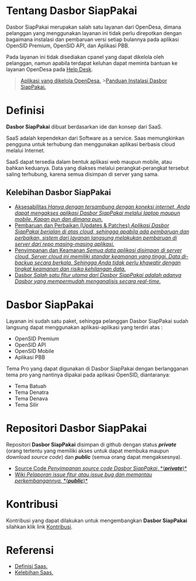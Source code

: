 # Tentang Dasbor SiapPakai

Dasbor SiapPakai merupakan salah satu layanan dari OpenDesa, dimana pelanggan yang menggunakan layanan ini tidak perlu direpotkan dengan bagaimana instalasi dan pembaruan versi setiap bulannya pada aplikasi OpenSID Premium, OpenSID API, dan Aplikasi PBB.

Pada layanan ini tidak disediakan cpanel yang dapat dikelola oleh pelanggan, namun apabila terdapat keluhan dapat meminta bantuan ke layanan OpenDesa pada [Help Desk](https://helpdesk.opendesa.id).

> [Aplikasi yang dikelola OpenDesa.](https://panduan.opendesa.id/id/home#aplikasi-yang-dikelola-opendesa) >[Panduan Instalasi Dasbor SiapPakai.](https://panduan.opendesa.id/id/dasbor-siappakai/instalasi)

# Definisi

**Dasbor SiapPakai** dibuat berdasarkan ide dan konsep dari SaaS.

SaaS adalah kependekan dari Software as a service. Saas memungkinkan pengguna untuk terhubung dan menggunakan aplikasi berbasis cloud melalui Internet.

SaaS dapat tersedia dalam bentuk aplikasi web maupun mobile, atau bahkan keduanya. Data yang diakses melalui perangkat-perangkat tersebut saling terhubung, karena semua disimpan di server yang sama.

## Kelebihan Dasbor SiapPakai

-   [Aksesabilitas _Hanya dengan tersambung dengan koneksi internet, Anda dapat mengakses aplikasi Dasbor SiapPakai melalui laptop maupun mobile. Kapan pun dan dimana pun._](#)
-   [Pembaruan dan Perbaikan (Updates & Patches) _Aplikasi Dasbor SiapPakai berjalan di atas cloud, sehingga apabila ada pembaruan dan perbaikan, sistem dari layanan langsung melakukan pembaruan di server dari repo masing-masing aplikasi._](#)
-   [Penyimpanan dan Keamanan _Semua data aplikasi disimpan di server cloud. Server cloud ini memiliki standar keamanan yang tinggi. Data di-backup secara berkala. Sehingga Anda tidak perlu khawatir dengan tingkat keamanan dan risiko kehilangan data._](#)
-   [Dasbor *Salah satu fitur utama dari Dasbor SiapPakai adalah adanya Dasbor yang mempermudah menganalisis secara *real-time*.*](#)

# Dasbor SiapPakai

Layanan ini sudah satu paket, sehingga pelanggan Dasbor SiapPakai sudah langsung dapat menggunakan aplikasi-aplikasi yang terdiri atas :

-   OpenSID Premium
-   OpenSID API
-   OpenSID Mobile
-   Aplikasi PBB

Tema Pro yang dapat digunakan di Dasbor SiapPakai dengan berlangganan tema pro yang nantinya dipakai pada aplikasi OpenSID, diantaranya:

-   Tema Batuah
-   Tema Denatra
-   Tema Denava
-   Tema Silir

# Repositori Dasbor SiapPakai

Repositori **Dasbor SiapPakai** disimpan di github dengan status **_private_** (orang tertentu yang memiliki akses untuk dapat membuka maupun download _source code_) dan **_public_** (semua orang dapat mengaksesnya).

-   [ Source Code *Penyimpanan *source code* Dasbor SiapPakai*. \*(**_private_**)\*](https://github.com/OpenSID/dasbor-siappakai)
-   [ Wiki *Pelaporan *issue fitur* atau *issue bug* dan memantau perkembangannya.* \*(**_public_**)\*](https://github.com/OpenSID/wiki-saas/issues)

# Kontribusi

Kontribusi yang dapat dilakukan untuk mengembangkan **Dasbor SiapPakai** silahkan klik link [Kontribusi](/home#kontribusi).

# Referensi

-   [Definisi Saas.](https://azure.microsoft.com/en-us/overview/what-is-saas/)
-   [Kelebihan Saas.](https://www.teknovidia.com/saas-software-as-a-service/)

